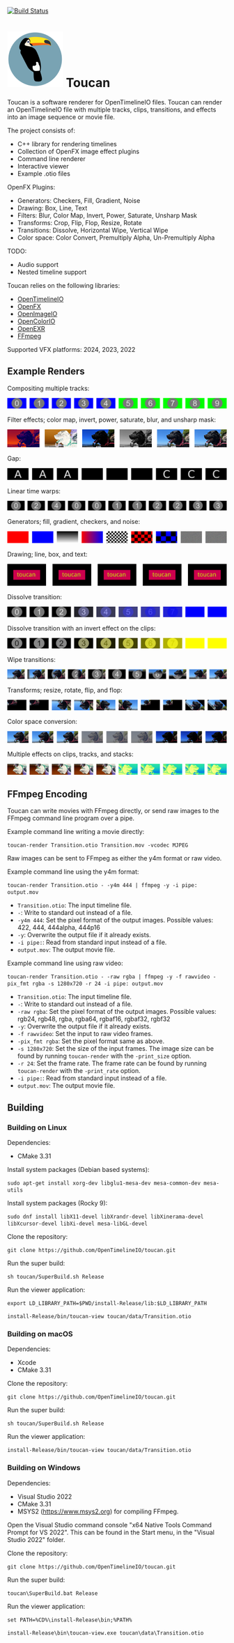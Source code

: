 [![Build Status](https://github.com/OpenTimelineIO/toucan/actions/workflows/ci-workflow.yml/badge.svg)](https://github.com/OpenTimelineIO/toucan/actions/workflows/ci-workflow.yml)

# ![DJV Icon](images/toucan_64.svg) Toucan

Toucan is a software renderer for OpenTimelineIO files. Toucan can render an
OpenTimelineIO file with multiple tracks, clips, transitions, and effects
into an image sequence or movie file.

The project consists of:
* C++ library for rendering timelines
* Collection of OpenFX image effect plugins
* Command line renderer
* Interactive viewer
* Example .otio files

OpenFX Plugins:
* Generators: Checkers, Fill, Gradient, Noise
* Drawing: Box, Line, Text
* Filters: Blur, Color Map, Invert, Power, Saturate, Unsharp Mask
* Transforms: Crop, Flip, Flop, Resize, Rotate
* Transitions: Dissolve, Horizontal Wipe, Vertical Wipe
* Color space: Color Convert, Premultiply Alpha, Un-Premultiply Alpha

TODO:
* Audio support
* Nested timeline support

Toucan relies on the following libraries:
* [OpenTimelineIO](https://github.com/PixarAnimationStudios/OpenTimelineIO)
* [OpenFX](https://github.com/AcademySoftwareFoundation/openfx)
* [OpenImageIO](https://github.com/AcademySoftwareFoundation/OpenImageIO)
* [OpenColorIO](https://github.com/AcademySoftwareFoundation/OpenColorIO)
* [OpenEXR](https://www.openexr.com/)
* [FFmpeg](https://ffmpeg.org)

Supported VFX platforms: 2024, 2023, 2022


## Example Renders

Compositing multiple tracks:

![CompositeTracks](images/CompositeTracks.png)

Filter effects; color map, invert, power, saturate, blur, and unsharp mask:

![Filters](images/Filter.png)

Gap:

![Gap](images/Gap.png)

Linear time warps:

![LinearTimeWarp](images/LinearTimeWarp.png)

Generators; fill, gradient, checkers, and noise:

![Generators](images/Generator.png)

Drawing; line, box, and text:

![Render](images/Draw.png)

Dissolve transition:

![Transition](images/Transition.png)

Dissolve transition with an invert effect on the clips:

![Transition 2](images/Transition2.png)

Wipe transitions:

![Transition Wipe](images/TransitionWipe.png)

Transforms; resize, rotate, flip, and flop:

![Transforms](images/Transform.png)

Color space conversion:

![Color Space](images/ColorSpace.png)

Multiple effects on clips, tracks, and stacks:

![Track Effects](images/MultipleEffects.png)


## FFmpeg Encoding

Toucan can write movies with FFmpeg directly, or send raw images to the FFmpeg
command line program over a pipe.

Example command line writing a movie directly:
```
toucan-render Transition.otio Transition.mov -vcodec MJPEG
```

Raw images can be sent to FFmpeg as either the y4m format or raw video.

Example command line using the y4m format:
```
toucan-render Transition.otio - -y4m 444 | ffmpeg -y -i pipe: output.mov
```
* `Transition.otio`: The input timeline file.
* `-`: Write to standard out instead of a file.
* `-y4m 444`: Set the pixel format of the output images. Possible values: 422,
444, 444alpha, 444p16
* `-y`: Overwrite the output file if it already exists.
* `-i pipe:`: Read from standard input instead of a file.
* `output.mov`: The output movie file.

Example command line using raw video:
```
toucan-render Transition.otio - -raw rgba | ffmpeg -y -f rawvideo -pix_fmt rgba -s 1280x720 -r 24 -i pipe: output.mov
```
* `Transition.otio`: The input timeline file.
* `-`: Write to standard out instead of a file.
* `-raw rgba`: Set the pixel format of the output images. Possible values:
rgb24, rgb48, rgba, rgba64, rgbaf16, rgbaf32, rgbf32
* `-y`: Overwrite the output file if it already exists.
* `-f rawvideo`: Set the input to raw video frames.
* `-pix_fmt rgba`: Set the pixel format same as above.
* `-s 1280x720`: Set the size of the input frames. The image size
can be found by running `toucan-render` with the `-print_size` option.
* `-r 24`: Set the frame rate. The frame rate can be found by running
`toucan-render` with the `-print_rate` option.
* `-i pipe:`: Read from standard input instead of a file.
* `output.mov`: The output movie file.


## Building

### Building on Linux

Dependencies:
* CMake 3.31

Install system packages (Debian based systems):
```
sudo apt-get install xorg-dev libglu1-mesa-dev mesa-common-dev mesa-utils
```

Install system packages (Rocky 9):
```
sudo dnf install libX11-devel libXrandr-devel libXinerama-devel libXcursor-devel libXi-devel mesa-libGL-devel
```

Clone the repository:
```
git clone https://github.com/OpenTimelineIO/toucan.git
```
Run the super build:
```
sh toucan/SuperBuild.sh Release
```
Run the viewer application:
```
export LD_LIBRARY_PATH=$PWD/install-Release/lib:$LD_LIBRARY_PATH
```
```
install-Release/bin/toucan-view toucan/data/Transition.otio
```

### Building on macOS

Dependencies:
* Xcode
* CMake 3.31

Clone the repository:
```
git clone https://github.com/OpenTimelineIO/toucan.git
```
Run the super build:
```
sh toucan/SuperBuild.sh Release
```
Run the viewer application:
```
install-Release/bin/toucan-view toucan/data/Transition.otio
```

### Building on Windows

Dependencies:
* Visual Studio 2022
* CMake 3.31
* MSYS2 (https://www.msys2.org) for compiling FFmpeg.

Open the Visual Studio command console "x64 Native Tools Command Prompt for VS 2022".
This can be found in the Start menu, in the "Visual Studio 2022" folder.

Clone the repository:
```
git clone https://github.com/OpenTimelineIO/toucan.git
```
Run the super build:
```
toucan\SuperBuild.bat Release
```
Run the viewer application:
```
set PATH=%CD%\install-Release\bin;%PATH%
```
```
install-Release\bin\toucan-view.exe toucan\data\Transition.otio
```

